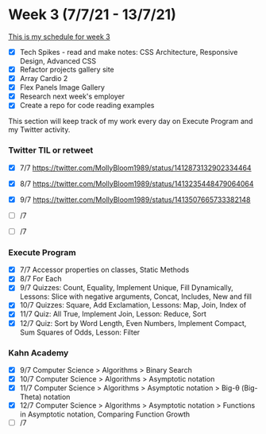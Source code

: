 # Week 3 (7/7/21 - 13/7/21)

[This is my schedule for week 3](https://learn.foundersandcoders.com/course/syllabus/pre-app-3/schedule/)

- [x] Tech Spikes - read and make notes: CSS Architecture, Responsive Design, Advanced CSS 
- [x] Refactor projects gallery site
- [x] Array Cardio 2 
- [x] Flex Panels Image Gallery
- [x] Research next week's employer
- [x] Create a repo for code reading examples

This section will keep track of my work every day on Execute Program and my Twitter activity.

### Twitter TIL or retweet
- [x] 7/7 https://twitter.com/MollyBloom1989/status/1412873132902334464
- [x] 8/7 https://twitter.com/MollyBloom1989/status/1413235448479064064
- [x] 9/7 https://twitter.com/MollyBloom1989/status/1413507665733382148
- [ ] /7 
- [ ] /7 


### Execute Program
- [x] 7/7 Accessor properties on classes, Static Methods
- [x] 8/7 For Each
- [x] 9/7 Quizzes: Count, Equality, Implement Unique, Fill Dynamically, Lessons: Slice with negative arguments, Concat, Includes, New and fill
- [x] 10/7 Quizzes: Square, Add Exclamation, Lessons: Map, Join, Index of
- [x] 11/7 Quiz: All True, Implement Join, Lesson: Reduce, Sort
- [x] 12/7 Quiz: Sort by Word Length, Even Numbers, Implement Compact, Sum Squares of Odds, Lesson: Filter

### Kahn Academy
- [x] 9/7 Computer Science > Algorithms > Binary Search
- [x] 10/7 Computer Science > Algorithms > Asymptotic notation
- [x] 11/7 Computer Science > Algorithms > Asymptotic notation > Big-θ (Big-Theta) notation
- [x] 12/7 Computer Science > Algorithms > Asymptotic notation > Functions in Asymptotic notation, Comparing Function Growth
- [ ] /7 